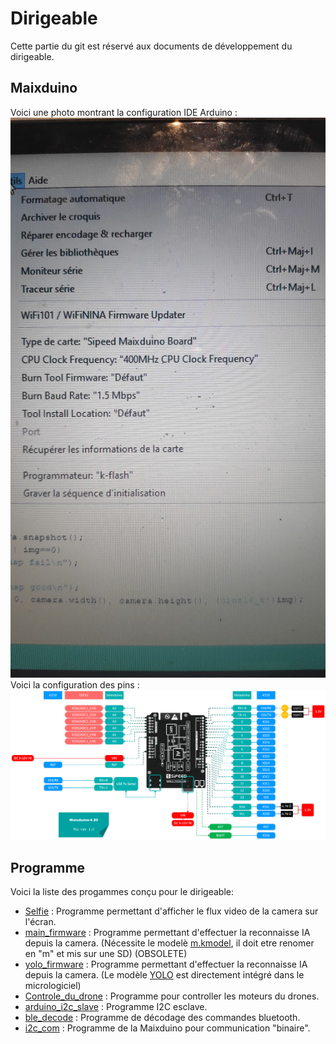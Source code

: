 # Dirigeable
Cette partie du git est réservé aux documents de développement du dirigeable.

## Maixduino
Voici une photo montrant la configuration IDE Arduino : ![Configuration](../Images/IMG_20211205_185214.jpg "Configuration")
Voici la configuration des pins : ![Pins](maixduino_pins.png "Configuration")

## Programme
Voici la liste des progammes conçu pour le dirigeable:
- [Selfie](programme/selfie) : Programme permettant d'afficher le flux video de la camera sur l'écran.
- [main_firmware](programme/main_firmware) : Programme permettant d'effectuer la reconnaisse IA depuis la camera.
(Nécessite le modelè [m.kmodel](mobilenet_model/m.kmodel), il doit etre renomer en "m" et mis sur une SD) (OBSOLETE)
- [yolo_firmware](programme/yolo_firmware) : Programme permettant d'effectuer la reconnaisse IA depuis la camera.
(Le modèle [YOLO](yolo2_model/) est directement intégré dans le micrologiciel)
- [Controle_du_drone](controle_drone_firmware) : Programme pour controller les moteurs du drones.
- [arduino_i2c_slave](arduino_i2c_slave) : Programme I2C esclave.
- [ble_decode](ble_decode) : Programme de décodage des commandes bluetooth.
- [i2c_com](i2c_com) : Programme de la Maixduino pour communication "binaire".